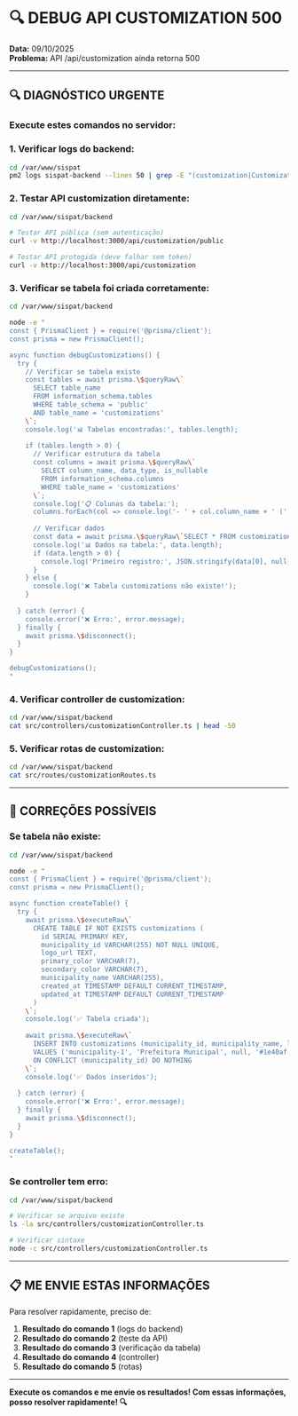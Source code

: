 # 🔍 DEBUG API CUSTOMIZATION 500

**Data:** 09/10/2025  
**Problema:** API /api/customization ainda retorna 500

---

## 🔍 DIAGNÓSTICO URGENTE

### **Execute estes comandos no servidor:**

### **1. Verificar logs do backend:**

```bash
cd /var/www/sispat
pm2 logs sispat-backend --lines 50 | grep -E "(customization|Customization|500|error|Error)"
```

### **2. Testar API customization diretamente:**

```bash
cd /var/www/sispat/backend

# Testar API pública (sem autenticação)
curl -v http://localhost:3000/api/customization/public

# Testar API protegida (deve falhar sem token)
curl -v http://localhost:3000/api/customization
```

### **3. Verificar se tabela foi criada corretamente:**

```bash
cd /var/www/sispat/backend

node -e "
const { PrismaClient } = require('@prisma/client');
const prisma = new PrismaClient();

async function debugCustomizations() {
  try {
    // Verificar se tabela existe
    const tables = await prisma.\$queryRaw\`
      SELECT table_name 
      FROM information_schema.tables 
      WHERE table_schema = 'public' 
      AND table_name = 'customizations'
    \`;
    console.log('📊 Tabelas encontradas:', tables.length);
    
    if (tables.length > 0) {
      // Verificar estrutura da tabela
      const columns = await prisma.\$queryRaw\`
        SELECT column_name, data_type, is_nullable
        FROM information_schema.columns 
        WHERE table_name = 'customizations'
      \`;
      console.log('📋 Colunas da tabela:');
      columns.forEach(col => console.log('- ' + col.column_name + ' (' + col.data_type + ')'));
      
      // Verificar dados
      const data = await prisma.\$queryRaw\`SELECT * FROM customizations\`;
      console.log('📊 Dados na tabela:', data.length);
      if (data.length > 0) {
        console.log('Primeiro registro:', JSON.stringify(data[0], null, 2));
      }
    } else {
      console.log('❌ Tabela customizations não existe!');
    }
    
  } catch (error) {
    console.error('❌ Erro:', error.message);
  } finally {
    await prisma.\$disconnect();
  }
}

debugCustomizations();
"
```

### **4. Verificar controller de customization:**

```bash
cd /var/www/sispat/backend
cat src/controllers/customizationController.ts | head -50
```

### **5. Verificar rotas de customization:**

```bash
cd /var/www/sispat/backend
cat src/routes/customizationRoutes.ts
```

---

## 🚨 CORREÇÕES POSSÍVEIS

### **Se tabela não existe:**

```bash
cd /var/www/sispat/backend

node -e "
const { PrismaClient } = require('@prisma/client');
const prisma = new PrismaClient();

async function createTable() {
  try {
    await prisma.\$executeRaw\`
      CREATE TABLE IF NOT EXISTS customizations (
        id SERIAL PRIMARY KEY,
        municipality_id VARCHAR(255) NOT NULL UNIQUE,
        logo_url TEXT,
        primary_color VARCHAR(7),
        secondary_color VARCHAR(7),
        municipality_name VARCHAR(255),
        created_at TIMESTAMP DEFAULT CURRENT_TIMESTAMP,
        updated_at TIMESTAMP DEFAULT CURRENT_TIMESTAMP
      )
    \`;
    console.log('✅ Tabela criada');
    
    await prisma.\$executeRaw\`
      INSERT INTO customizations (municipality_id, municipality_name, logo_url, primary_color, secondary_color)
      VALUES ('municipality-1', 'Prefeitura Municipal', null, '#1e40af', '#3b82f6')
      ON CONFLICT (municipality_id) DO NOTHING
    \`;
    console.log('✅ Dados inseridos');
    
  } catch (error) {
    console.error('❌ Erro:', error.message);
  } finally {
    await prisma.\$disconnect();
  }
}

createTable();
"
```

### **Se controller tem erro:**

```bash
cd /var/www/sispat/backend

# Verificar se arquivo existe
ls -la src/controllers/customizationController.ts

# Verificar sintaxe
node -c src/controllers/customizationController.ts
```

---

## 📋 ME ENVIE ESTAS INFORMAÇÕES

Para resolver rapidamente, preciso de:

1. **Resultado do comando 1** (logs do backend)
2. **Resultado do comando 2** (teste da API)
3. **Resultado do comando 3** (verificação da tabela)
4. **Resultado do comando 4** (controller)
5. **Resultado do comando 5** (rotas)

---

**Execute os comandos e me envie os resultados! Com essas informações, posso resolver rapidamente! 🔍**
